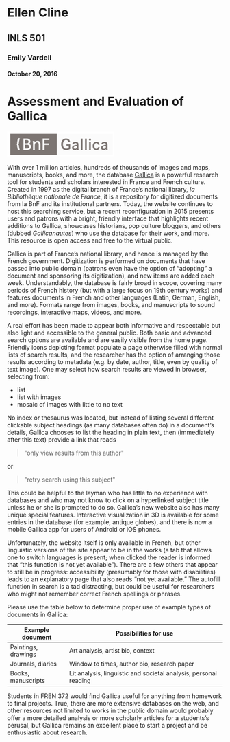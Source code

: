 # Ellen Cline
## INLS 501
### Emily Vardell
#### October 20, 2016

# Assessment and Evaluation of Gallica

![](logo.png)

With over 1 million articles, hundreds of thousands of images and maps, manuscripts, books, and more, the database [Gallica](http://gallica.bnf.fr/) is a powerful research tool for students and scholars interested in France and French culture. Created in 1997 as the digital branch of France’s national library, *la Bibliothèque nationale de France*, it is a repository for digitized documents from la BnF and its institutional partners. Today, the website continues to host this searching service, but a recent reconfiguration in 2015 presents users and patrons with a bright, friendly interface that highlights recent additions to Gallica, showcases historians, pop culture bloggers, and others (dubbed *Gallicanautes*) who use the database for their work, and more. This resource is open access and free to the virtual public.

Gallica is part of France’s national library, and hence is managed by the French government. Digitization is performed on documents that have passed into public domain (patrons even have the option of “adopting” a document and sponsoring its digitization), and new items are added each week. Understandably, the database is fairly broad in scope, covering many periods of French history (but with a large focus on 19th century works) and features documents in French and other languages (Latin, German, English, and more). Formats range from images, books, and manuscripts to sound recordings, interactive maps, videos, and more.

A real effort has been made to appear both informative and respectable but also light and accessible to the general public. Both basic and advanced search options are available and are easily visible from the home page. Friendly icons depicting format populate a page otherwise filled with normal lists of search results, and the researcher has the option of arranging those results according to metadata (e.g. by date, author, title, even by quality of text image). One may select how search results are viewed in browser, selecting from:

 * list
 * list with images
 * mosaic of images with little to no text

No index or thesaurus was located, but instead of listing several different clickable subject headings (as many databases often do) in a document’s details, Gallica chooses to list the heading in plain text, then (immediately after this text) provide a link that reads 

> "only view results from this author" 

or 

> "retry search using this subject"

This could be helpful to the layman who has little to no experience with databases and who may not know to click on a hyperlinked subject title unless he or she is prompted to do so. Gallica’s new website also has many unique special features. Interactive visualization in 3D is available for some entries in the database (for example, antique globes), and there is now a mobile Gallica app for users of Android or iOS phones. 
	
Unfortunately, the website itself is only available in French, but other linguistic versions of the site appear to be in the works (a tab that allows one to switch languages is present; when clicked the reader is informed that “this function is not yet available”). There are a few others that appear to still be in progress: accessibility (presumably for those with disabilities) leads to an explanatory page that also reads “not yet available.” The autofill function in search is a tad distracting, but could be useful for researchers who might not remember correct French spellings or phrases. 
	
Please use the table below to determine proper use of example types of documents in Gallica:

Example document | Possibilities for use
-----------------|------------------------
Paintings, drawings | Art analysis, artist bio, context
Journals, diaries | Window to times, author bio, research paper
Books, manuscripts | Lit analysis, linguistic and societal analysis, personal reading

Students in FREN 372 would find Gallica useful for anything from homework to final projects. True, there are more extensive databases on the web, and other resources not limited to works in the public domain would probably offer a more detailed analysis or more scholarly articles for a students’s perusal, but Gallica remains an excellent place to start a project and be enthusiastic about research.  